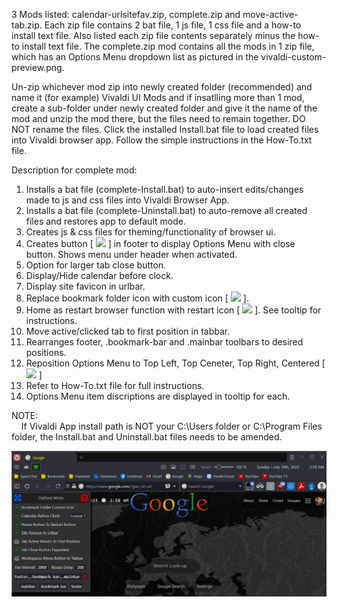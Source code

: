 3 Mods listed: calendar-urlsitefav.zip, complete.zip and move-active-tab.zip. Each zip file contains 2 bat file, 1 js file, 1 css file and a how-to install text file. Also listed each zip file contents separately minus the how-to install text file. The complete.zip mod contains all the mods in 1 zip file, which has an Options Menu dropdown list as pictured in the vivaldi-custom-preview.png.

Un-zip whichever mod zip into newly created folder (recommended) and name it (for example) Vivaldi UI Mods and if insatlling more than 1 mod, create a sub-folder under newly created folder and give it the name of the mod and unzip the mod there, but the files need to remain together. DO NOT rename the files. Click the installed Install.bat file to load created files into Vivaldi browser app. Follow the simple instructions in the How-To.txt file.

Description for complete mod:
1. Installs a bat file (complete-Install.bat) to auto-insert edits/changes made to js and css files into Vivaldi Browser App.
2. Installs a bat file (complete-Uninstall.bat) to auto-remove all created files and restores app to default mode.
3. Creates js & css files for theming/functionality of browser ui.
4. Creates button [ <img src="https://github.com/srazzano/Images/blob/master/options.png"/> ] in footer to display Options Menu with close button. Shows menu under header when activated.
5. Option for larger tab close button.
6. Display/Hide calendar before clock.
7. Display site favicon in urlbar.
8. Replace bookmark folder icon with custom icon [ <img src="https://github.com/srazzano/Images/blob/master/folderIcon.png"/> ].
9. Home as restart browser function with restart icon [ <img src="https://github.com/srazzano/Images/blob/master/restartIcon.png"/> ]. See tooltip for instructions.
10. Move active/clicked tab to first position in tabbar.
11. Rearranges footer, .bookmark-bar and .mainbar toolbars to desired positions.
12. Reposition Options Menu to Top Left, Top Ceneter, Top Right, Centered [ <img src="https://github.com/srazzano/Images/blob/master/position.png"/> ]
13. Refer to How-To.txt file for full instructions.
14. Options Menu item discriptions are displayed in tooltip for each.

NOTE:<br>
&nbsp;&nbsp;&nbsp; If Vivaldi App install path is NOT your C:\Users folder or C:\Program Files folder, the Install.bat and Uninstall.bat files needs to be amended.

<img src="https://github.com/Razzano/Images/blob/master/VivaldiCustom.png"/>
